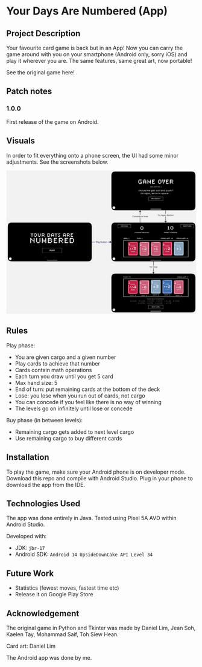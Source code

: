 # Your Days Are Numbered (App)

## Project Description 
Your favourite card game is back but in an App! Now you can carry the game around with you on your smartphone (Android only, sorry iOS) and play it wherever you are. The same features, same great art, now portable! 

See the original game here!

## Patch notes 

### 1.0.0 
First release of the game on Android. 

## Visuals 
In order to fit everything onto a phone screen, the UI had some minor adjustments. See the screenshots below. 

![flow chart](/readme_assets/flowchart.jpg)

## Rules 
Play phase:
- You are given cargo and a given number
- Play cards to achieve that number 
- Cards contain math operations
- Each turn you draw until you get 5 card
- Max hand size: 5
- End of turn: put remaining cards at the bottom of the deck 
- Lose: you lose when you run out of cards, not cargo
- You can concede if you feel like there is no way of winning
- The levels go on infinitely until lose or concede 

Buy phase (in between levels):
- Remaining cargo gets added to next level cargo 
- Use remaining cargo to buy different cards

## Installation
To play the game, make sure your Android phone is on developer mode. Download this repo and compile with Android Studio. Plug in your phone to download the app from the IDE. 

## Technologies Used 
The app was done entirely in Java. Tested using Pixel 5A AVD within Android Studio. 

Developed with: 
-   JDK:  `jbr-17`
-   Android SDK:  `Android 14 UpsideDownCake API Level 34`

## Future Work 
- Statistics (fewest moves, fastest time etc) 
- Release it on Google Play Store 

## Acknowledgement
The original game in Python and Tkinter was made by Daniel Lim, Jean Soh, Kaelen Tay, Mohammad Saif, Toh Siew Hean. 

Card art: Daniel Lim 

The Android app was done by me. 
